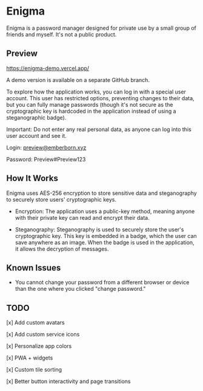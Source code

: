 # Enigma

Enigma is a password manager designed for private use by a small group of friends and myself. It's not a public product.

## Preview

https://enigma-demo.vercel.app/

A demo version is available on a separate GitHub branch.

To explore how the application works, you can log in with a special user account. This user has restricted options, preventing changes to their data, but you can fully manage passwords (though it's not secure as the cryptographic key is hardcoded in the application instead of using a steganographic badge).

Important: Do not enter any real personal data, as anyone can log into this user account and see it.

Login: preview@emberborn.xyz

Password: Preview#Preview123

## How It Works

Enigma uses AES-256 encryption to store sensitive data and steganography to securely store users' cryptographic keys.

- Encryption: The application uses a public-key method, meaning anyone with their private key can read and encrypt their data.

- Steganography: Steganography is used to securely store the user's cryptographic key. This key is embedded in a badge, which the user can save anywhere as an image. When the badge is used in the application, it allows the decryption of messages.

## Known Issues

- You cannot change your password from a different browser or device than the one where you clicked "change password."

## TODO

[x] Add custom avatars

[x] Add custom service icons

[x] Personalize app colors

[x] PWA + widgets

[x] Custom tile sorting

[x] Better button interactivity and page transitions
